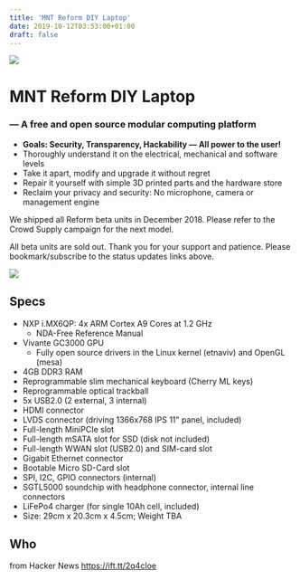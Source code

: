 ```yaml
---
title: 'MNT Reform DIY Laptop'
date: 2019-10-12T03:53:00+01:00
draft: false
---
```


[![](https://mntre.com/reform/mntmn-logo-2015.svg)](http://mntmn.com)

MNT Reform DIY Laptop
=====================

### — A free and open source modular computing platform

*   **Goals: Security, Transparency, Hackability — All power to the user!**
*   Thoroughly understand it on the electrical, mechanical and software levels
*   Take it apart, modify and upgrade it without regret
*   Repair it yourself with simple 3D printed parts and the hardware store
*   Reclaim your privacy and security: No microphone, camera or management engine

We shipped all Reform beta units in December 2018. Please refer to the Crowd Supply campaign for the next model.

All beta units are sold out. Thank you for your support and patience. Please bookmark/subscribe to the status updates links above.

![](https://mntre.com/reform/photos/reform-beta3-halved.jpg)

Specs
-----

*   NXP i.MX6QP: 4x ARM Cortex A9 Cores at 1.2 GHz
    *   NDA-Free Reference Manual
*   Vivante GC3000 GPU
    *   Fully open source drivers in the Linux kernel (etnaviv) and OpenGL (mesa)
*   4GB DDR3 RAM
*   Reprogrammable slim mechanical keyboard (Cherry ML keys)
*   Reprogrammable optical trackball
*   5x USB2.0 (2 external, 3 internal)
*   HDMI connector
*   LVDS connector (driving 1366x768 IPS 11" panel, included)
*   Full-length MiniPCIe slot
*   Full-length mSATA slot for SSD (disk not included)
*   Full-length WWAN slot (USB2.0) and SIM-card slot
*   Gigabit Ethernet connector
*   Bootable Micro SD-Card slot
*   SPI, I2C, GPIO connectors (internal)
*   SGTL5000 soundchip with headphone connector, internal line connectors
*   LiFePo4 charger (for single 10Ah cell, included)
*   Size: 29cm x 20.3cm x 4.5cm; Weight TBA

Who
---

  
  
from Hacker News https://ift.tt/2q4cIoe